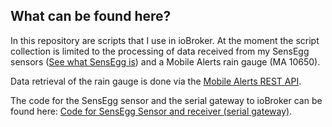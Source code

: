 ## What can be found here?

In this repository are scripts that I use in ioBroker. At the moment the script collection is limited to the processing of data received from my SensEgg sensors ([See what SensEgg is](https://www.arduinoforum.de/arduino-Thread-SensEgg-light-FunkSensor-ATtiny814-nRF24-BME280-NTC)) and a Mobile Alerts rain gauge (MA 10650).

Data retrieval of the rain gauge is done via the [Mobile Alerts REST API](https://mobile-alerts.eu/info/public_server_api_documentation.pdf).

The code for the SensEgg sensor and the serial gateway to ioBroker can be found here:
[Code for SensEgg Sensor and receiver (serial gateway)](https://github.com/DoImant/Arduino-SensEgg-Light).
